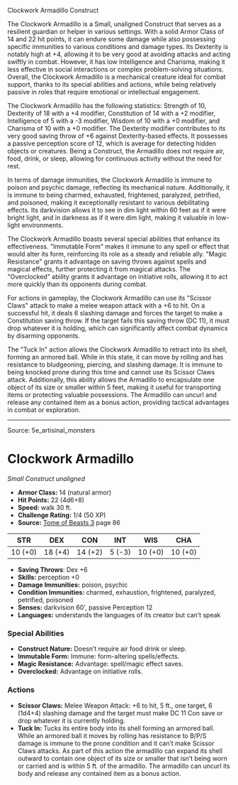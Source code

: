 <MonsterName/>Clockwork Armadillo</MonsterName>
<CreatureType/>Construct</CreatureType>

<summary>The Clockwork Armadillo is a Small, unaligned Construct that serves as a resilient guardian or helper in various settings. With a solid Armor Class of 14 and 22 hit points, it can endure some damage while also possessing specific immunities to various conditions and damage types. Its Dexterity is notably high at +4, allowing it to be very good at avoiding attacks and acting swiftly in combat. However, it has low Intelligence and Charisma, making it less effective in social interactions or complex problem-solving situations. Overall, the Clockwork Armadillo is a mechanical creature ideal for combat support, thanks to its special abilities and actions, while being relatively passive in roles that require emotional or intellectual engagement.</summary>

<detail>

The Clockwork Armadillo has the following statistics: Strength of 10, Dexterity of 18 with a +4 modifier, Constitution of 14 with a +2 modifier, Intelligence of 5 with a -3 modifier, Wisdom of 10 with a +0 modifier, and Charisma of 10 with a +0 modifier. The Dexterity modifier contributes to its very good saving throw of +6 against Dexterity-based effects. It possesses a passive perception score of 12, which is average for detecting hidden objects or creatures. Being a Construct, the Armadillo does not require air, food, drink, or sleep, allowing for continuous activity without the need for rest.

In terms of damage immunities, the Clockwork Armadillo is immune to poison and psychic damage, reflecting its mechanical nature. Additionally, it is immune to being charmed, exhausted, frightened, paralyzed, petrified, and poisoned, making it exceptionally resistant to various debilitating effects. Its darkvision allows it to see in dim light within 60 feet as if it were bright light, and in darkness as if it were dim light, making it valuable in low-light environments.

The Clockwork Armadillo boasts several special abilities that enhance its effectiveness. "Immutable Form" makes it immune to any spell or effect that would alter its form, reinforcing its role as a steady and reliable ally. "Magic Resistance" grants it advantage on saving throws against spells and magical effects, further protecting it from magical attacks. The "Overclocked" ability grants it advantage on initiative rolls, allowing it to act more quickly than its opponents during combat.

For actions in gameplay, the Clockwork Armadillo can use its "Scissor Claws" attack to make a melee weapon attack with a +6 to hit. On a successful hit, it deals 6 slashing damage and forces the target to make a Constitution saving throw. If the target fails this saving throw (DC 11), it must drop whatever it is holding, which can significantly affect combat dynamics by disarming opponents.

The "Tuck In" action allows the Clockwork Armadillo to retract into its shell, forming an armored ball. While in this state, it can move by rolling and has resistance to bludgeoning, piercing, and slashing damage. It is immune to being knocked prone during this time and cannot use its Scissor Claws attack. Additionally, this ability allows the Armadillo to encapsulate one object of its size or smaller within 5 feet, making it useful for transporting items or protecting valuable possessions. The Armadillo can uncurl and release any contained item as a bonus action, providing tactical advantages in combat or exploration.</detail>



---

Source: 5e_artisinal_monsters

# Clockwork Armadillo

*Small* *Construct* *unaligned*

- **Armor Class:** 14 (natural armor)
- **Hit Points:** 22 (4d6+8)
- **Speed:** walk 30 ft.
- **Challenge Rating:** 1/4 (50 XP)
- **Source:** [Tome of Beasts 3](https://koboldpress.com/kpstore/product/tome-of-beasts-3-for-5th-edition/) page 86

| STR | DEX | CON | INT | WIS | CHA |
| --- | --- | --- | --- | --- | --- |
| 10 (+0) | 18 (+4) | 14 (+2) | 5 (-3) | 10 (+0) | 10 (+0) |

- **Saving Throws**: Dex +6
- **Skills:** perception +0
- **Damage Immunities:** poison, psychic
- **Condition Immunities:** charmed, exhaustion, frightened, paralyzed, petrified, poisoned
- **Senses:** darkvision 60', passive Perception 12
- **Languages:** understands the languages of its creator but can’t speak

### Special Abilities

- **Construct Nature:** Doesn’t require air food drink or sleep.
- **Immutable Form:** Immune: form-altering spells/effects.
- **Magic Resistance:** Advantage: spell/magic effect saves.
- **Overclocked:** Advantage on initiative rolls.

### Actions

- **Scissor Claws:** Melee Weapon Attack: +6 to hit, 5 ft., one target, 6 (1d4+4) slashing damage and the target must make DC 11 Con save or drop whatever it is currently holding.
- **Tuck In:** Tucks its entire body into its shell forming an armored ball. While an armored ball it moves by rolling has resistance to B/P/S damage is immune to the prone condition and it can’t make Scissor Claws attacks. As part of this action the armadillo can expand its shell outward to contain one object of its size or smaller that isn’t being worn or carried and is within 5 ft. of the armadillo. The armadillo can uncurl its body and release any contained item as a bonus action.




